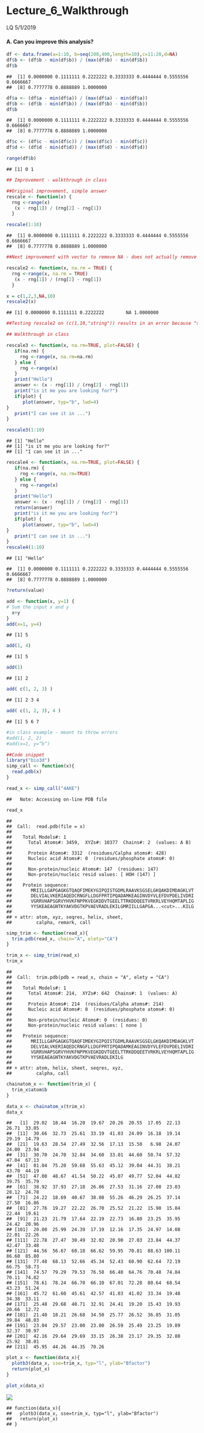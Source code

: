 Lecture\_6\_Walkthrough
================
LQ
5/1/2019

#### A. Can you improve this analysis?

``` r
df <- data.frame(a=1:10, b=seq(200,400,length=10),c=11:20,d=NA)
df$b <- (df$b - min(df$b)) / (max(df$b) - min(df$b))
df$b
```

    ##  [1] 0.0000000 0.1111111 0.2222222 0.3333333 0.4444444 0.5555556 0.6666667
    ##  [8] 0.7777778 0.8888889 1.0000000

``` r
df$a <- (df$a - min(df$a)) / (max(df$a) - min(df$a))
df$b <- (df$b - min(df$b)) / (max(df$b) - min(df$b))
df$b
```

    ##  [1] 0.0000000 0.1111111 0.2222222 0.3333333 0.4444444 0.5555556 0.6666667
    ##  [8] 0.7777778 0.8888889 1.0000000

``` r
df$c <- (df$c - min(df$c)) / (max(df$c) - min(df$c))
df$d <- (df$d - min(df$d)) / (max(df$d) - min(df$d))

range(df$b)
```

    ## [1] 0 1

``` r
## Improvement - walkthrough in class

##Original improvement, simple answer
rescale <- function(x) {
  rng <-range(x)
   (x - rng[1]) / (rng[2] - rng[1])
  } 

rescale(1:10)
```

    ##  [1] 0.0000000 0.1111111 0.2222222 0.3333333 0.4444444 0.5555556 0.6666667
    ##  [8] 0.7777778 0.8888889 1.0000000

``` r
##Next improvement with vector to remove NA - does not actually remove NA from the results, but it removes NA from being utilized for the function so it doesn't throw NA's for the entirety of results

rescale2 <- function(x, na.rm = TRUE) {
  rng <-range(x, na.rm = TRUE)
   (x - rng[1]) / (rng[2] - rng[1]) 
  } 

x = c(1,2,3,NA,10)
rescale2(x)
```

    ## [1] 0.0000000 0.1111111 0.2222222        NA 1.0000000

``` r
##Testing rescale2 on (c(1,10,"string")) results in an error because "string" is not a numeric input
```

``` r
## Walkthrough in class

rescale3 <- function(x, na.rm=TRUE, plot=FALSE) {
   if(na.rm) {
     rng <-range(x, na.rm=na.rm)
   } else {
     rng <-range(x)
   }
   print("Hello")
   answer <- (x - rng[1]) / (rng[2] - rng[1])
   print("is it me you are looking for?")
   if(plot) {
      plot(answer, typ="b", lwd=4)
}
   print("I can see it in ...")
}

rescale3(1:10)
```

    ## [1] "Hello"
    ## [1] "is it me you are looking for?"
    ## [1] "I can see it in ..."

``` r
rescale4 <- function(x, na.rm=TRUE, plot=FALSE) {
   if(na.rm) {
     rng <-range(x, na.rm=TRUE)
   } else {
     rng <-range(x)
   }
   print("Hello")
   answer <- (x - rng[1]) / (rng[2] - rng[1])
   return(answer)
   print("is it me you are looking for?")
   if(plot) {
      plot(answer, typ="b", lwd=4)
}
   print("I can see it in ...")
}
rescale4(1:10)
```

    ## [1] "Hello"

    ##  [1] 0.0000000 0.1111111 0.2222222 0.3333333 0.4444444 0.5555556 0.6666667
    ##  [8] 0.7777778 0.8888889 1.0000000

``` r
?return(value)
```

``` r
add <- function(x, y=1) {
# Sum the input x and y 
  x+y
}
add(x=1, y=4)
```

    ## [1] 5

``` r
add(1, 4)
```

    ## [1] 5

``` r
add(1)
```

    ## [1] 2

``` r
add( c(1, 2, 3) )
```

    ## [1] 2 3 4

``` r
add( c(1, 2, 3), 4 )
```

    ## [1] 5 6 7

``` r
#in class example - meant to throw errors
#add(1, 2, 2)
#add(x=1, y=“b”)
```

``` r
##Code snippet
library("bio3d")
simp_call <- function(x){
  read.pdb(x)
}

read_x <- simp_call("4AKE")
```

    ##   Note: Accessing on-line PDB file

``` r
read_x
```

    ## 
    ##  Call:  read.pdb(file = x)
    ## 
    ##    Total Models#: 1
    ##      Total Atoms#: 3459,  XYZs#: 10377  Chains#: 2  (values: A B)
    ## 
    ##      Protein Atoms#: 3312  (residues/Calpha atoms#: 428)
    ##      Nucleic acid Atoms#: 0  (residues/phosphate atoms#: 0)
    ## 
    ##      Non-protein/nucleic Atoms#: 147  (residues: 147)
    ##      Non-protein/nucleic resid values: [ HOH (147) ]
    ## 
    ##    Protein sequence:
    ##       MRIILLGAPGAGKGTQAQFIMEKYGIPQISTGDMLRAAVKSGSELGKQAKDIMDAGKLVT
    ##       DELVIALVKERIAQEDCRNGFLLDGFPRTIPQADAMKEAGINVDYVLEFDVPDELIVDRI
    ##       VGRRVHAPSGRVYHVKFNPPKVEGKDDVTGEELTTRKDDQEETVRKRLVEYHQMTAPLIG
    ##       YYSKEAEAGNTKYAKVDGTKPVAEVRADLEKILGMRIILLGAPGA...<cut>...KILG
    ## 
    ## + attr: atom, xyz, seqres, helix, sheet,
    ##         calpha, remark, call

``` r
simp_trim <- function(read_x){
  trim.pdb(read_x, chain="A", elety="CA")
}

trim_x <- simp_trim(read_x)
trim_x
```

    ## 
    ##  Call:  trim.pdb(pdb = read_x, chain = "A", elety = "CA")
    ## 
    ##    Total Models#: 1
    ##      Total Atoms#: 214,  XYZs#: 642  Chains#: 1  (values: A)
    ## 
    ##      Protein Atoms#: 214  (residues/Calpha atoms#: 214)
    ##      Nucleic acid Atoms#: 0  (residues/phosphate atoms#: 0)
    ## 
    ##      Non-protein/nucleic Atoms#: 0  (residues: 0)
    ##      Non-protein/nucleic resid values: [ none ]
    ## 
    ##    Protein sequence:
    ##       MRIILLGAPGAGKGTQAQFIMEKYGIPQISTGDMLRAAVKSGSELGKQAKDIMDAGKLVT
    ##       DELVIALVKERIAQEDCRNGFLLDGFPRTIPQADAMKEAGINVDYVLEFDVPDELIVDRI
    ##       VGRRVHAPSGRVYHVKFNPPKVEGKDDVTGEELTTRKDDQEETVRKRLVEYHQMTAPLIG
    ##       YYSKEAEAGNTKYAKVDGTKPVAEVRADLEKILG
    ## 
    ## + attr: atom, helix, sheet, seqres, xyz,
    ##         calpha, call

``` r
chainatom_x <- function(trim_x) {
  trim_x$atom$b
}

data_x <- chainatom_x(trim_x)
data_x
```

    ##   [1]  29.02  18.44  16.20  19.67  20.26  20.55  17.05  22.13  26.71  33.05
    ##  [11]  30.66  32.73  25.61  33.19  41.03  24.09  16.18  19.14  29.19  14.79
    ##  [21]  19.63  28.54  27.49  32.56  17.13  15.50   6.98  24.07  24.00  23.94
    ##  [31]  30.70  24.70  32.84  34.60  33.01  44.60  50.74  57.32  47.04  67.13
    ##  [41]  81.04  75.20  59.68  55.63  45.12  39.04  44.31  38.21  43.70  44.19
    ##  [51]  47.00  48.67  41.54  50.22  45.07  49.77  52.04  44.82  39.75  35.79
    ##  [61]  38.92  37.93  27.18  26.86  27.53  31.16  27.08  23.03  28.12  24.78
    ##  [71]  24.22  18.69  40.67  38.08  55.26  46.29  26.25  37.14  27.50  16.86
    ##  [81]  27.76  19.27  22.22  26.70  25.52  21.22  15.90  15.84  22.44  19.61
    ##  [91]  21.23  21.79  17.64  22.19  22.73  16.80  23.25  35.95  24.42  20.96
    ## [101]  20.00  25.99  24.39  17.19  12.16  17.35  24.97  14.08  22.01  22.26
    ## [111]  22.78  27.47  30.49  32.02  20.90  27.03  23.84  44.37  42.47  33.48
    ## [121]  44.56  56.67  60.18  66.62  59.95  70.81  88.63 100.11  86.60  85.80
    ## [131]  77.48  68.13  52.66  45.34  52.43  60.90  62.64  72.19  66.75  58.73
    ## [141]  74.57  79.29  79.53  76.58  66.40  64.76  70.48  74.84  70.11  74.82
    ## [151]  78.61  78.24  66.70  66.10  67.01  72.28  80.64  68.54  43.23  51.24
    ## [161]  45.72  61.60  45.61  42.57  41.03  41.02  33.34  19.48  34.38  33.11
    ## [171]  25.48  29.68  40.71  32.91  24.41  19.20  15.43  19.93  20.66  12.72
    ## [181]  21.40  18.21  26.68  34.50  25.77  26.52  36.85  31.05  39.84  48.03
    ## [191]  23.04  29.57  23.00  23.80  26.59  25.49  23.25  19.89  32.37  30.97
    ## [201]  42.16  29.64  29.69  33.15  26.38  23.17  29.35  32.80  25.92  38.01
    ## [211]  45.95  44.26  44.35  70.26

``` r
plot_x <- function(data_x){
  plotb3(data_x, sse=trim_x, typ="l", ylab="Bfactor")
  return(plot_x)
}

plot_x(data_x)
```

![](lecture_6_walkthrough_files/figure-markdown_github/unnamed-chunk-7-1.png)

    ## function(data_x){
    ##   plotb3(data_x, sse=trim_x, typ="l", ylab="Bfactor")
    ##   return(plot_x)
    ## }
